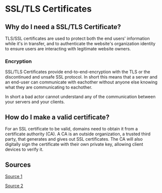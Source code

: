 # SSL/TLS Certificates

## Why do I need a SSL/TLS Certificate?

TLS/SSL certificates are used to protect both the end users' information while it's in transfer, and to authenticate the website's organization identity to ensure users are interacting with legitimate website owners.

### Encryption

SSL/TLS Certificates provide end-to-end-encryption with the TLS or the discontinued and
unsafe SSL protocol. In short this means that a server and an end-user can
communicate with eachother without anyone else knowing what they are
communicating to eachother.

In short a bad actor cannot understand any of the communication between your
servers and your clients.

## How do I make a valid certificate?
For an SSL certificate to be valid, domains need to obtain it from a certificate authority (CA). A CA is an outside organization, a trusted third party, that generates and gives out SSL certificates. The CA will also digitally sign the certificate with their own private key, allowing client devices to verify it.

## Sources

[Source 1](https://www.digicert.com/how-tls-ssl-certificates-work#:~:text=TLS%2FSSL%20certificates%20are%20used,interacting%20with%20legitimate%20website%20owners.)

[Source 2](https://www.cloudflare.com/learning/ssl/what-is-an-ssl-certificate/#:~:text=For%20an%20SSL%20certificate%20to,client%20devices%20to%20verify%20it.)
